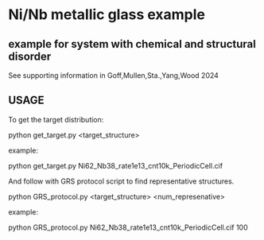 # Ni/Nb metallic glass example

## example for system with chemical and structural disorder

See supporting information in Goff,Mullen,Sta.,Yang,Wood  2024

## USAGE

To get the target distribution:

python get_target.py <target_structure>

example:

python get_target.py Ni62_Nb38_rate1e13_cnt10k_PeriodicCell.cif


And follow with GRS protocol script to find representative structures.

python GRS_protocol.py <target_structure> <num_represenative>

example:

python GRS_protocol.py Ni62_Nb38_rate1e13_cnt10k_PeriodicCell.cif 100
